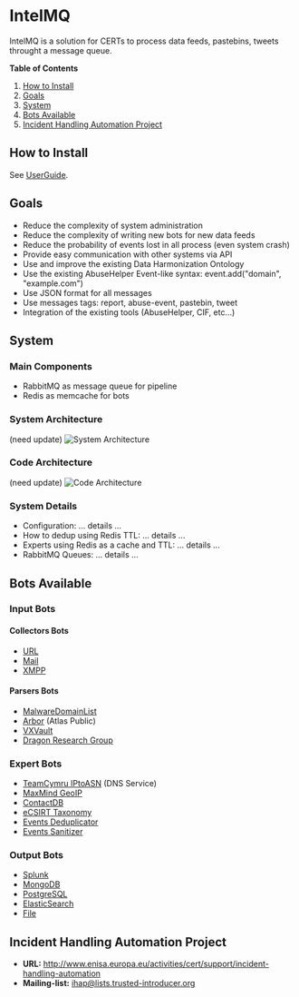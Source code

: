 # IntelMQ

IntelMQ is a solution for CERTs to process data feeds, pastebins, tweets throught a message queue.


**Table of Contents**

1. [How to Install](#how-to-install)
2. [Goals](#goals)
3. [System](#system)
4. [Bots Available](#bots-available)
5. [Incident Handling Automation Project](#incident-handling-automation-project)


<a name="how-to-install"></a>
## How to Install

See [UserGuide](https://github.com/certtools/intelmq/blob/master/docs/UserGuide.md).


<a name="goals"></a>
## Goals

* Reduce the complexity of system administration
* Reduce the complexity of writing new bots for new data feeds
* Reduce the probability of events lost in all process (even system crash)
* Provide easy communication with other systems via API
* Use and improve the existing Data Harmonization Ontology
* Use the existing AbuseHelper Event-like syntax: event.add("domain", "example.com")
* Use JSON format for all messages
* Use messages tags: report, abuse-event, pastebin, tweet
* Integration of the existing tools (AbuseHelper, CIF, etc...)

<a name="system"></a>
## System


### Main Components
* RabbitMQ as message queue for pipeline
* Redis as memcache for bots


### System Architecture

(need update)
![System Architecture](http://i58.tinypic.com/n395bo.jpg)


### Code Architecture

(need update)
![Code Architecture](http://s28.postimg.org/uwzthgqrx/intelmq_arch.png)


### System Details

* Configuration: ... details ...
* How to dedup using Redis TTL: ... details ...
* Experts using Redis as a cache and TTL: ... details ...
* RabbitMQ Queues: ... details ...


<a name="bots-available"></a>
## Bots Available

### Input Bots

#### Collectors Bots
* [URL](https://github.com/certtools/intelmq/tree/master/intelmq/bots/collectors/url)
* [Mail](https://github.com/certtools/intelmq/tree/master/intelmq/bots/collectors/mail)
* [XMPP](https://github.com/certtools/intelmq/tree/master/intelmq/bots/collectors/xmpp)

#### Parsers Bots
* [MalwareDomainList](https://github.com/certtools/intelmq/tree/master/intelmq/bots/parsers/malwaredomainlist)
* [Arbor](https://github.com/certtools/intelmq/tree/master/intelmq/bots/parsers/arbor) (Atlas Public)
* [VXVault](https://github.com/certtools/intelmq/tree/master/intelmq/bots/parsers/vxvault)
* [Dragon Research Group](https://github.com/certtools/intelmq/tree/master/intelmq/bots/parsers/dragonresearchgroup)

### Expert Bots
* [TeamCymru IPtoASN](https://github.com/certtools/intelmq/tree/master/intelmq/bots/experts/cymru) (DNS Service)
* [MaxMind GeoIP](https://github.com/certtools/intelmq/tree/master/intelmq/bots/experts/geoip)
* [ContactDB](https://github.com/certtools/intelmq/tree/master/intelmq/bots/experts/contactdb)
* [eCSIRT Taxonomy](https://github.com/certtools/intelmq/tree/master/intelmq/bots/experts/taxonomy)
* [Events Deduplicator](https://github.com/certtools/intelmq/tree/master/intelmq/bots/experts/deduplicator)
* [Events Sanitizer](https://github.com/certtools/intelmq/tree/master/intelmq/bots/experts/sanitizer)

### Output Bots
* [Splunk](https://github.com/certtools/intelmq/tree/master/intelmq/bots/outputs/logcollector)
* [MongoDB](https://github.com/certtools/intelmq/tree/master/intelmq/bots/outputs/mongodb)
* [PostgreSQL](https://github.com/certtools/intelmq/tree/master/intelmq/bots/outputs/postgresql)
* [ElasticSearch](https://github.com/certtools/intelmq/tree/master/intelmq/bots/outputs/elasticsearch)
* [File](https://github.com/certtools/intelmq/tree/master/intelmq/bots/outputs/file)

<a name="incident-handling-automation-project"></a>
## Incident Handling Automation Project

* **URL:** http://www.enisa.europa.eu/activities/cert/support/incident-handling-automation
* **Mailing-list:** ihap@lists.trusted-introducer.org

